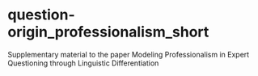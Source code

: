 # question-origin_professionalism_short
Supplementary material to the paper Modeling Professionalism in Expert Questioning through Linguistic Differentiation

